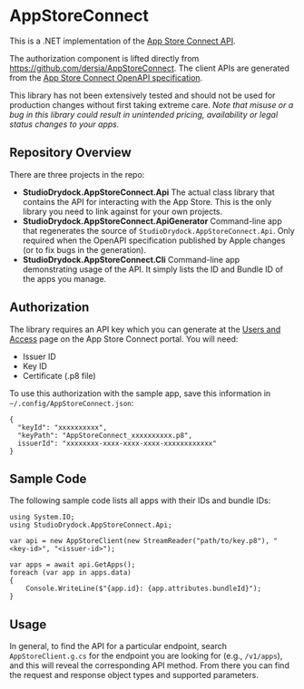 # AppStoreConnect

This is a .NET implementation of the [App Store Connect API](https://developer.apple.com/documentation/appstoreconnectapi).

The authorization component is lifted directly from https://github.com/dersia/AppStoreConnect. The client APIs are generated from the [App Store Connect OpenAPI specification](https://developer.apple.com/sample-code/app-store-connect/app-store-connect-openapi-specification.zip).

This library has not been extensively tested and should not be used for production changes without first taking extreme care. _Note that misuse or a bug in this library could result in unintended pricing, availability or legal status changes to your apps._

## Repository Overview

There are three projects in the repo:

* **StudioDrydock.AppStoreConnect.Api** 
  The actual class library that contains the API for interacting with the App Store. This is the only library you need to link against for your own projects.
* **StudioDrydock.AppStoreConnect.ApiGenerator** 
  Command-line app that regenerates the source of `StudioDrydock.AppStoreConnect.Api`. Only required when the OpenAPI specification published by Apple changes (or to fix bugs in the generation).
* **StudioDrydock.AppStoreConnect.Cli**
  Command-line app demonstrating usage of the API. It simply lists the ID and Bundle ID of the apps you manage.

## Authorization

The library requires an API key which you can generate at the [Users and Access](https://appstoreconnect.apple.com/access/api) page on the App Store Connect portal. You will need:

* Issuer ID
* Key ID
* Certificate (.p8 file)

To use this authorization with the sample app, save this information in `~/.config/AppStoreConnect.json`:

```
{
  "keyId": "xxxxxxxxxx",
  "keyPath": "AppStoreConnect_xxxxxxxxxx.p8",
  issuerId": "xxxxxxxx-xxxx-xxxx-xxxx-xxxxxxxxxxxx"
}
```

## Sample Code

The following sample code lists all apps with their IDs and bundle IDs:

```
using System.IO;
using StudioDrydock.AppStoreConnect.Api;

var api = new AppStoreClient(new StreamReader("path/to/key.p8"), "<key-id>", "<issuer-id>");

var apps = await api.GetApps();
foreach (var app in apps.data)
{
    Console.WriteLine($"{app.id}: {app.attributes.bundleId}");
}
```

## Usage

In general, to find the API for a particular endpoint, search `AppStoreClient.g.cs` for 
the endpoint you are looking for (e.g., `/v1/apps`), and this will reveal the corresponding
API method. From there you can find the request and response object types and supported
parameters.
